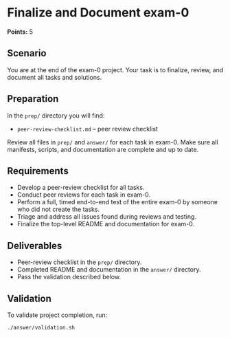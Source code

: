 # Finalize and Document exam-0

**Points:** 5

## Scenario
You are at the end of the exam-0 project. Your task is to finalize, review, and document all tasks and solutions.

## Preparation
In the `prep/` directory you will find:
- `peer-review-checklist.md` – peer review checklist

Review all files in `prep/` and `answer/` for each task in exam-0. Make sure all manifests, scripts, and documentation are complete and up to date.

## Requirements
- Develop a peer-review checklist for all tasks.
- Conduct peer reviews for each task in exam-0.
- Perform a full, timed end-to-end test of the entire exam-0 by someone who did not create the tasks.
- Triage and address all issues found during reviews and testing.
- Finalize the top-level README and documentation for exam-0.

## Deliverables
- Peer-review checklist in the `prep/` directory.
- Completed README and documentation in the `answer/` directory.
- Pass the validation described below.

## Validation
To validate project completion, run:

```sh
./answer/validation.sh
```

